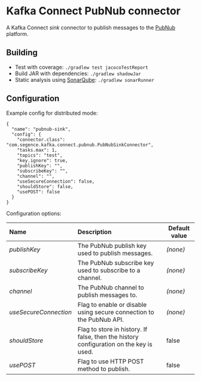 Kafka Connect PubNub connector
==============================

A Kafka Connect *sink* connector to publish messages to the [PubNub](https://www.pubnub.com/) platform.

Building
--------

- Test with coverage: `./gradlew test jacocoTestReport`
- Build JAR with dependencies: `./gradlew shadowJar`
- Static analysis using [SonarQube](http://www.sonarqube.org): `./gradlew sonarRunner`

Configuration
-------------

Example config for distributed mode:

```
{
  "name": "pubnub-sink",
  "config": {
    "connector.class": "com.segence.kafka.connect.pubnub.PubNubSinkConnector",
    "tasks.max": 1,
    "topics": "test",
    "key.ignore": true,
    "publishKey": "",
    "subscribeKey": "",
    "channel": "",
    "useSecureConnection": false,
    "shouldStore": false,
    "usePOST": false
  }
}
```

Configuration options:

| **Name**              | **Description**                                                                        | **Default value**  |
|:----------------------|:---------------------------------------------------------------------------------------|--------------------|
| *publishKey*          | The PubNub publish key used to publish messages.                                       | *(none)*
| *subscribeKey*        | The PubNub subscribe key used to subscribe to a channel.                               | *(none)*
| *channel*             | The PubNub channel to publish messages to.                                             | *(none)*
| *useSecureConnection* | Flag to enable or disable using secure connection to the PubNub API.                   | *(none)*
| *shouldStore*         | Flag to store in history. If false, then the history configuration on the key is used. | false
| *usePOST*             | Flag to use HTTP POST method to publish.                                               | false

